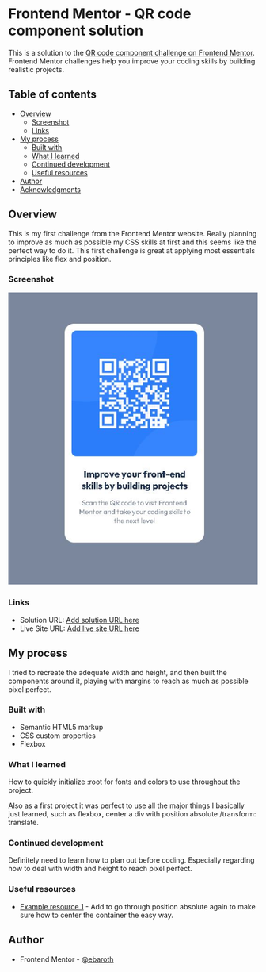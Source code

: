 # Frontend Mentor - QR code component solution

This is a solution to the [QR code component challenge on Frontend Mentor](https://www.frontendmentor.io/challenges/qr-code-component-iux_sIO_H). Frontend Mentor challenges help you improve your coding skills by building realistic projects. 

## Table of contents

- [Overview](#overview)
  - [Screenshot](#screenshot)
  - [Links](#links)
- [My process](#my-process)
  - [Built with](#built-with)
  - [What I learned](#what-i-learned)
  - [Continued development](#continued-development)
  - [Useful resources](#useful-resources)
- [Author](#author)
- [Acknowledgments](#acknowledgments)

## Overview

This is my first challenge from the Frontend Mentor website. Really planning to improve as much as possible my CSS skills at first and this seems like the perfect way to do it. This first challenge is great at applying most essentials principles like flex and position.

### Screenshot

![](/screenshot.JPG)

### Links

- Solution URL: [Add solution URL here](https://your-solution-url.com)
- Live Site URL: [Add live site URL here](https://your-live-site-url.com)

## My process

I tried to recreate the adequate width and height, and then built the components around it, playing with margins to reach as much as possible pixel perfect.

### Built with

- Semantic HTML5 markup
- CSS custom properties
- Flexbox

### What I learned

How to quickly initialize :root for fonts and colors to use throughout the project.

Also as a first project it was perfect to use all the major things I basically just learned, such as flexbox, center a div with position absolute /transform: translate.

### Continued development

Definitely need to learn how to plan out before coding. Especially regarding how to deal with width and height to reach pixel perfect.

### Useful resources

- [Example resource 1](https://developer.mozilla.org/) - Add to go through position absolute again to make sure how to center the container the easy way.

## Author

- Frontend Mentor - [@ebaroth](https://www.frontendmentor.io/profile/eBaroth)
